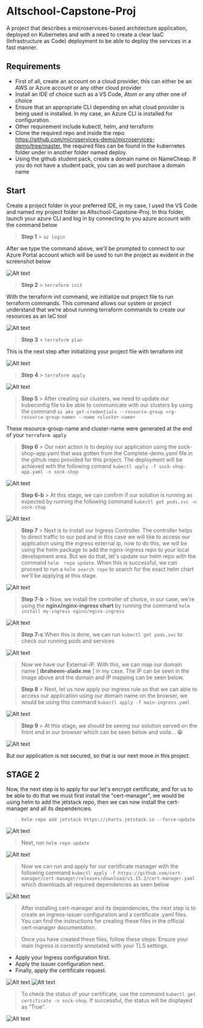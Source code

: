 # Altschool-Capstone-Proj
A project that describes a microservices-based architecture application, deployed on Kubernetes and with a need to create a clear IaaC (Infrastructure as Code) deployment to be able to deploy the services in a fast manner.   

## Requirements

- First of all, create an account on a cloud provider, this can either be an AWS or Azure account or any other cloud provider
- Install an IDE of choice such as a VS Code, Atom or any other one of choice
- Ensure that an appropriate CLI depending on what cloud provider is being used is installed. In my case, an Azure CLI is installed for configuration.
- Other requirement include kubectl, helm, and terraform
- Clone the required repo and inside the repo https://github.com/microservices-demo/microservices-demo/tree/master, the required files can be found in the kubernetes folder under in another folder named deploy. 
- Using the github student pack, create a domain name on NameCheap. If you do not have a student pack, you can as well purchase a domain name

## Start
Create a project folder in your preferred IDE, in my case, I used the VS Code and named my project folder as Altschool-Capstone-Proj. In this folder, launch your azure CLI and log in by connecting to you azure account with the command below

> **Step 1** >  ```az login```

After  we type the command above, we'll be prompted to connect to our Azure Portal account which will be used to run the project as evident in the screenshot below

![Alt text](./assets/asset_az_login.png)

> **Step 2** > `terraform init`

With the terraform init command, we initialize out project file to run terraform commands. This command allows our system or project understand that we're about running terraform commands to create our resources as an IaC tool

![Alt text](assets/asset_tf_init.png)


> **Step 3** > `terraform plan`

This is the next step after initializing your project file with terraform init

![Alt text](assets/assets_tf_plan.png)

> **Step 4** > `terraform apply`

![Alt text](assets/assets_apply.png)

> **Step 5** > After creating our clusters, we need to update our kubeconfig file to be able to communicate with our clusters by using the command
`az aks get-credentials --resource-group <rg-resource-group-name> --name <cluster-name>`

These resource-group-name and cluster-name were generated at the end of your `terraform apply`

> **Step 6** > Our next action is to deploy our application using the sock-shop-app.yaml that was gotten from the Complete-demo.yaml file in the github repo provided for this project. 
The deployment will be achieved with the following comand `kubectl apply -f sock-shop-app.yaml -n sock-shop`

![Alt text](assets/assets_deploy_app_file.png)

>**Step 6-b** > At this stage, we can confirm if our solution is running as expected by running the following command `kubectl get pods,svc -n sock-shop`

![Alt text](assets/assets_check_all_pods_running.png)

> **Step 7** > Next is to install our Ingress Controller. The controller helps to direct traffic to our pod and in this case we will like to access our application using the ingress external ip, now to do this, we will be using the helm package to add the nginx-ingress repo to your local development area. But we do that, let's update our  helm repo with the command `helm  repo update`. When this is successful, we can proceed to  run a `helm search repo` to search for the exact helm chart we'll be applying at this stage. 

![Alt text](assets/assets_helm_search.png)

> **Step 7-b** > Now,  we install the controller of choice, in our case, we're using the **nginx/nginx-ingress chart** by running the command `helm install my-ingress nginx/nginx-ingress`

![Alt text](assets/assets_install_ingress-nginx.png)

> **Step 7-c** When this is done, we can run `kubectl get pods,svc` to check our running pods and services

![Alt text](assets/assets_running_pods.png)

> Now we have our External-IP. With this, we can map our domain name [ **ibraheem-alade.me** ] in my case. The IP can be seen in the image above and the domain and IP mapping can be seen below.



> **Step 8** > Next, let us now apply our ingress rule so that we can able to access our application using our domain name on the browser, we would be using this command `kubectl apply -f main-ingress.yaml`

![Alt text](assets/assets_apply_main_ingress.png)

> **Step 9** > At this stage, we should be seeing our solution served on the front end in our browser which can be seen below and voila... 😁

![Alt text](assets/assets_served_front_end.png)

But our application is not secured, so that is our next move in this project.

## STAGE 2

Now, the next step is to apply for our let's encrypt certificate, and for us to be able to do that we must first install the "cert-manager", we would be using helm to add the jetstack repo, then we can now install the cert-manager and all its dependencies.

> `helm repo add jetstack https://charts.jetstack.io --force-update`

![Alt text](assets/assets_jetstacks.png)

> Next, run `helm repo update`

![Alt text](assets/assets_helm_repo_update_2.png)

> Now we can run and apply for our certificate manager with the following command `kubectl apply -f https://github.com/cert-manager/cert-manager/releases/download/v1.15.2/cert-manager.yaml` which downloads all required dependencies as seen below

![Alt text](assets/assets_cert_manager.png)

> After installing cert-manager and its dependencies, the next step is to create an ingress-issuer configuration and a certificate .yaml files. You can find the instructions for creating these files in the official cert-manager documentation.

> Once you have created these files, follow these steps:
Ensure your main Ingress is correctly annotated with your TLS settings.
- Apply your Ingress configuration first.
- Apply the Issuer configuration next.
- Finally, apply the certificate request.

![Alt text](assets/assets_ingress_cert_.png)
![Alt text](assets/assets_main_ingress.png)

> To check the status of your certificate, use the command `kubectl get certificate -n sock-shop`. If successful, the status will be displayed as “True”.

![Alt text](assets/assets_cert_status.png)